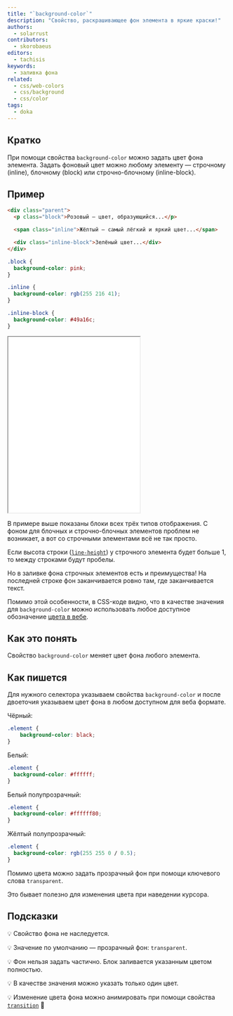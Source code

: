 ```yaml
---
title: "`background-color`"
description: "Свойство, раскрашивающее фон элемента в яркие краски!"
authors:
  - solarrust
contributors:
  - skorobaeus
editors:
  - tachisis
keywords:
  - заливка фона
related:
  - css/web-colors
  - css/background
  - css/color
tags:
  - doka
---
```


## Кратко

При помощи свойства `background-color` можно задать цвет фона элемента. Задать фоновый цвет можно любому элементу — строчному (inline), блочному (block) или строчно-блочному (inline-block).

## Пример

```html
<div class="parent">
  <p class="block">Розовый — цвет, образующийся...</p>

  <span class="inline">Жёлтый — самый лёгкий и яркий цвет...</span>

  <div class="inline-block">Зелёный цвет...</div>
</div>
```

```css
.block {
  background-color: pink;
}

.inline {
  background-color: rgb(255 216 41);
}

.inline-block {
  background-color: #49a16c;
}
```

<iframe title="Фоновый цвет у элементов разных типов" src="demos/types/" height="400"></iframe>

В примере выше показаны блоки всех трёх типов отображения. С фоном для блочных и строчно-блочных элементов проблем не возникает, а вот со строчными элементами всё не так просто.

Если высота строки ([`line-height`](/css/line-height/)) у строчного элемента будет больше 1, то между строками будут пробелы.

Но в заливке фона строчных элементов есть и преимущества! На последней строке фон заканчивается ровно там, где заканчивается текст.

Помимо этой особенности, в CSS-коде видно, что в качестве значения для `background-color` можно использовать любое доступное обозначение [цвета в вебе](/css/web-colors/).

## Как это понять

Свойство `background-color` меняет цвет фона любого элемента.

## Как пишется

Для нужного селектора указываем свойства `background-color` и после двоеточия указываем цвет фона в любом доступном для веба формате.

Чёрный:

```css
.element {
	background-color: black;
}
```

Белый:

```css
.element {
  background-color: #ffffff;
}
```

Белый полупрозрачный:

```css
.element {
  background-color: #ffffff80;
}
```

Жёлтый полупрозрачный:

```css
.element {
  background-color: rgb(255 255 0 / 0.5);
}
```

Помимо цвета можно задать прозрачный фон при помощи ключевого слова `transparent`.

Это бывает полезно для изменения цвета при наведении курсора.

## Подсказки

💡 Свойство фона не наследуется.

💡 Значение по умолчанию — прозрачный фон: `transparent`.

💡 Фон нельзя задать частично. Блок заливается указанным цветом полностью.

💡 В качестве значения можно указать только один цвет.

💡 Изменение цвета фона можно анимировать при помощи свойства [`transition`](/css/transition/) 🥳
